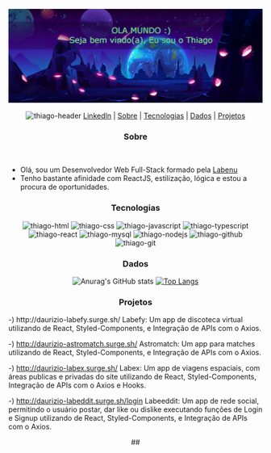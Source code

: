 
![Olá](https://github.com/ThiagoDaurizio/thiagodaurizio/blob/master/Header.png)

<p align="center">
  <img width="25" height="15" alt="thiago-header" src="https://cdn.jsdelivr.net/gh/devicons/devicon/icons/linkedin/linkedin-original.svg" /> <a href="https://www.linkedin.com/in/thiago-daurizio-616b54226/" target="_blank"> LinkedIn</a> |
  <a href="#sobre">Sobre</a> |
  <a href="#tecnologias">Tecnologias</a> |
  <a href="#dados">Dados</a> |
  <a href="#projetos">Projetos</a>
 </p>



<div align="center">

### Sobre
  
<div style="display: inline_block" align="left"><br/>
  
  - Olá, sou um Desenvolvedor Web Full-Stack formado pela <a href="https://www.labenu.com.br/" target="_blank"> Labenu </a>
  - Tenho bastante afinidade com ReactJS, estilização, lógica e estou a procura de oportunidades.
  
</div>

### Tecnologias
  
<div style="display: inline_block" align="center">

  <img width="45" height="40" alt="thiago-html"  src="https://cdn.jsdelivr.net/gh/devicons/devicon/icons/html5/html5-plain-wordmark.svg" />
  <img width="45" height="40" alt="thiago-css"  src="https://cdn.jsdelivr.net/gh/devicons/devicon/icons/css3/css3-plain-wordmark.svg" />
  <img width="45" height="40" alt="thiago-javascript"  src="https://cdn.jsdelivr.net/gh/devicons/devicon/icons/javascript/javascript-plain.svg" />
  <img width="45" height="40" alt="thiago-typescript"  src="https://cdn.jsdelivr.net/gh/devicons/devicon/icons/typescript/typescript-plain.svg" /> 
  <img width="45" height="40" alt="thiago-react"  src="https://cdn.jsdelivr.net/gh/devicons/devicon/icons/react/react-original-wordmark.svg" />
  <img width="45" height="40" alt="thiago-mysql"  src="https://cdn.jsdelivr.net/gh/devicons/devicon/icons/mysql/mysql-original-wordmark.svg" />
  <img width="45" height="40" alt="thiago-nodejs"  src="https://cdn.jsdelivr.net/gh/devicons/devicon/icons/nodejs/nodejs-original-wordmark.svg" />
  <img width="45" height="40" alt="thiago-github" src="https://cdn.jsdelivr.net/gh/devicons/devicon/icons/github/github-original-wordmark.svg" />
  <img width="45" height="40" alt="thiago-git"  src="https://cdn.jsdelivr.net/gh/devicons/devicon/icons/git/git-original-wordmark.svg" />

</div>

### Dados
  
<div style="display: inline_block">
  
![Anurag's GitHub stats](https://github-readme-stats.vercel.app/api?username=thiagodaurizio&theme=dark&show_icons=true) [![Top Langs](https://github-readme-stats.vercel.app/api/top-langs/?username=anuraghazra&layout=compact&theme=dark&show)](https://github.com/anuraghazra/github-readme-stats)

</div>
  
### Projetos

  <div align="left" width:250px>
  -) http://daurizio-labefy.surge.sh/
Labefy: Um app de discoteca virtual utilizando de React, Styled-Components, e Integração de APIs com o Axios.

  -) http://daurizio-astromatch.surge.sh/
Astromatch: Um app para matches utilizando de React, Styled-Components, e Integração de APIs com o Axios.

  -) http://daurizio-labex.surge.sh/
Labex: Um app de viagens espaciais, com áreas publicas e privadas do site utilizando de React, Styled-Components, Integração de APIs com o Axios e Hooks.
  
  -) http://daurizio-labeddit.surge.sh/login
Labeeddit: Um app de rede social, permitindo o usuário postar, dar like ou dislike executando funções de Login e Signup utilizando de React, Styled-Components, e Integração de APIs com o Axios.

  </div>
##
  
</div>  

<!--
**ThiagoDaurizio/thiagodaurizio** is a ✨ _special_ ✨ repository because its `README.md` (this file) appears on your GitHub profile.
<h2 align="center" style="color:red">  "Olá Mundo" Thiago aqui ☺️💻 </h2>

Here are some ideas to get you started:

- 🔭 I’m currently working on ...
- 🌱 I’m currently learning ...
- 👯 I’m looking to collaborate on ...
- 🤔 I’m looking for help with ...
- 💬 Ask me about ...
- 📫 How to reach me: ...
- 😄 Pronouns: ...
- ⚡ Fun fact: ...
-->

